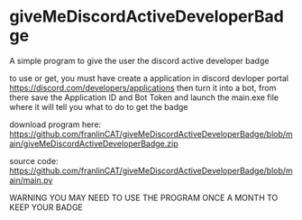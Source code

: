 # giveMeDiscordActiveDeveloperBadge
A simple program to give the user the discord active developer badge

to use or get, you must have create a application in discord devloper portal https://discord.com/developers/applications then turn it into a bot, from there save the Application ID and Bot Token and launch the main.exe file where it will tell you what to do to get the badge 

download program here:
https://github.com/franlinCAT/giveMeDiscordActiveDeveloperBadge/blob/main/giveMeDiscordActiveDeveloperBadge.zip

source code:
https://github.com/franlinCAT/giveMeDiscordActiveDeveloperBadge/blob/main/main.py

WARNING YOU MAY NEED TO USE THE PROGRAM ONCE A MONTH TO KEEP YOUR BADGE
